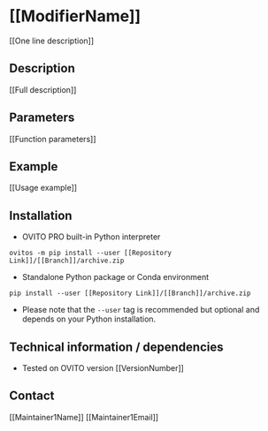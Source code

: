 # [[ModifierName]]
[[One line description]]

## Description
[[Full description]]

## Parameters 
[[Function parameters]]

## Example
[[Usage example]]

## Installation
- OVITO PRO built-in Python interpreter
```
ovitos -m pip install --user [[Repository Link]]/[[Branch]]/archive.zip
``` 
- Standalone Python package or Conda environment
```
pip install --user [[Repository Link]]/[[Branch]]/archive.zip
```
- Please note that the `--user` tag is recommended but optional and depends on your Python installation.

## Technical information / dependencies
- Tested on OVITO version [[VersionNumber]]

## Contact
[[Maintainer1Name]] [[Maintainer1Email]]
